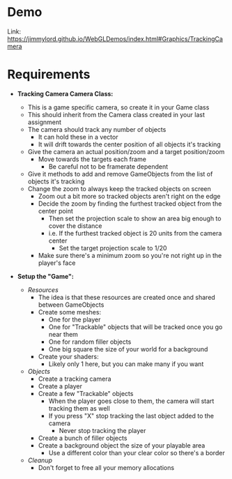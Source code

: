 
# Demo

Link: https://jimmylord.github.io/WebGLDemos/index.html#Graphics/TrackingCamera

# Requirements

- **Tracking Camera Camera Class:**
	- This is a game specific camera, so create it in your Game class
	- This should inherit from the Camera class created in your last assignment
	- The camera should track any number of objects
		- It can hold these in a vector
		- It will drift towards the center position of all objects it's tracking
	- Give the camera an actual position/zoom and a target position/zoom
		- Move towards the targets each frame
			- Be careful not to be framerate dependent
	- Give it methods to add and remove GameObjects from the list of objects it's tracking
	- Change the zoom to always keep the tracked objects on screen
		- Zoom out a bit more so tracked objects aren't right on the edge
		- Decide the zoom by finding the furthest tracked object from the center point
			- Then set the projection scale to show an area big enough to cover the distance
			- i.e. If the furthest tracked object is 20 units from the camera center
				- Set the target projection scale to 1/20
		- Make sure there's a minimum zoom so you're not right up in the player's face

- **Setup the "Game":**
	- *Resources*
		- The idea is that these resources are created once and shared between GameObjects
		- Create some meshes:
			- One for the player
			- One for "Trackable" objects that will be tracked once you go near them
			- One for random filler objects
			- One big square the size of your world for a background
		- Create your shaders:
			- Likely only 1 here, but you can make many if you want
	- *Objects*
		- Create a tracking camera
		- Create a player
		- Create a few "Trackable" objects
			- When the player goes close to them, the camera will start tracking them as well
			- If you press "X" stop tracking the last object added to the camera
				- Never stop tracking the player
		- Create a bunch of filler objects
		- Create a background object the size of your playable area
			- Use a different color than your clear color so there's a border
	- *Cleanup*
		- Don't forget to free all your memory allocations

